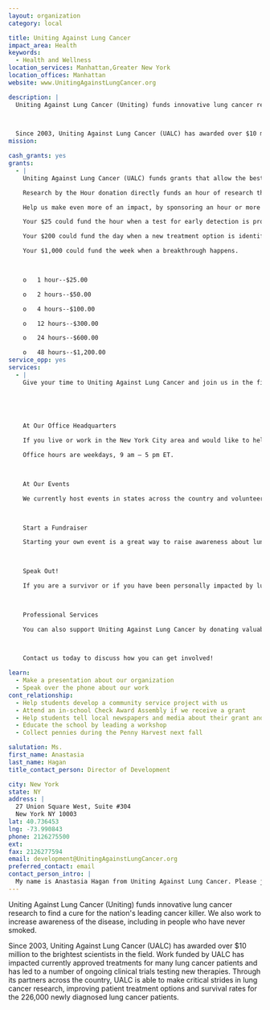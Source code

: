 ```yaml
---
layout: organization
category: local

title: Uniting Against Lung Cancer
impact_area: Health
keywords: 
  - Health and Wellness
location_services: Manhattan,Greater New York
location_offices: Manhattan
website: www.UnitingAgainstLungCancer.org

description: |
  Uniting Against Lung Cancer (Uniting) funds innovative lung cancer research to find a cure for the nation's leading cancer killer. We also work to increase awareness of the disease, including in people who have never smoked.

  

  Since 2003, Uniting Against Lung Cancer (UALC) has awarded over $10 million to the brightest scientists in the field. Work funded by UALC has impacted currently approved treatments for many lung cancer patients and has led to a number of ongoing clinical trials testing new therapies.  Through its partners across the country, UALC is able to make critical strides in lung cancer research, improving patient treatment options and survival rates for the 226,000 newly diagnosed lung cancer patients.
mission: 

cash_grants: yes
grants: 
  - |
    Uniting Against Lung Cancer (UALC) funds grants that allow the best and the brightest lung cancer researchers to launch innovative research projects—projects that could hold the key to a cure, projects which would otherwise go unfunded.

    Research by the Hour donation directly funds an hour of research through these crucial grants. Every hour is vital.

    Help us make even more of an impact, by sponsoring an hour or more through Research by the Hour:

    Your $25 could fund the hour when a test for early detection is proven effective.

    Your $200 could fund the day when a new treatment option is identified.

    Your $1,000 could fund the week when a breakthrough happens.

    

    o	1 hour--$25.00

    o	2 hours--$50.00

    o	4 hours--$100.00

    o	12 hours--$300.00

    o	24 hours--$600.00

    o	48 hours--$1,200.00
service_opp: yes
services: 
  - |
    Give your time to Uniting Against Lung Cancer and join us in the fight!

    

     

    At Our Office Headquarters

    If you live or work in the New York City area and would like to help, we'd love to meet you!

    Office hours are weekdays, 9 am – 5 pm ET.

    

    At Our Events

    We currently host events in states across the country and volunteers make it happen. We can put you in touch with local event coordinators so you can lend a hand. And if Uniting Against Lung Cancer does not currently host an event in your area, consider starting your own fundraiser!

    

    Start a Fundraiser

    Starting your own event is a great way to raise awareness about lung cancer and the funds so desperately needed for research. Learn more about working with Uniting Against Lung Cancer.

    

    Speak Out!

    If you are a survivor or if you have been personally impacted by lung cancer, share your story. If you are interested in being featured in our newsletter “Breathing Room” or could be a resource for journalists focusing on lung cancer, we want to hear from you. Help us to raise awareness across the country. Reach out to us today!

    

    Professional Services

    You can also support Uniting Against Lung Cancer by donating valuable professional services. Some ideas include writing, graphic design, and technology consulting. If you feel you have a professional service to offer, please contact us.

    

    Contact us today to discuss how you can get involved!

learn: 
  - Make a presentation about our organization
  - Speak over the phone about our work
cont_relationship: 
  - Help students develop a community service project with us
  - Attend an in-school Check Award Assembly if we receive a grant
  - Help students tell local newspapers and media about their grant and/or project with us
  - Educate the school by leading a workshop
  - Collect pennies during the Penny Harvest next fall

salutation: Ms.
first_name: Anastasia
last_name: Hagan
title_contact_person: Director of Development

city: New York
state: NY
address: |
  27 Union Square West, Suite #304  
  New York NY 10003
lat: 40.736453
lng: -73.990843
phone: 2126275500
ext: 
fax: 2126277594
email: development@UnitingAgainstLungCancer.org
preferred_contact: email
contact_person_intro: |
  My name is Anastasia Hagan from Uniting Against Lung Cancer. Please join me and our team to raise funds for and awareness about lung cancer research.  We are excited about continuing our work with Common Cents schools and look forward to hearing from you!
---
```

Uniting Against Lung Cancer (Uniting) funds innovative lung cancer research to find a cure for the nation's leading cancer killer. We also work to increase awareness of the disease, including in people who have never smoked.



Since 2003, Uniting Against Lung Cancer (UALC) has awarded over $10 million to the brightest scientists in the field. Work funded by UALC has impacted currently approved treatments for many lung cancer patients and has led to a number of ongoing clinical trials testing new therapies.  Through its partners across the country, UALC is able to make critical strides in lung cancer research, improving patient treatment options and survival rates for the 226,000 newly diagnosed lung cancer patients.